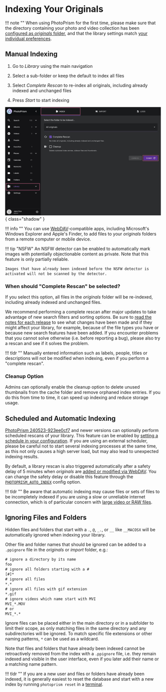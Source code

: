 # Indexing Your Originals #

!!! note ""
    When using PhotoPrism for the first time, please make sure that the directory containing your photo and video collection has been [configured as *originals* folder](../../getting-started/docker-compose.md#photoprismoriginals), and that the library settings match [your individual preferences](../settings/library.md).

## Manual Indexing

1. Go to *Library* using the main navigation

2. Select a sub-folder or keep the default to index all files

3. Select *Complete Rescan* to re-index all originals, including already indexed and unchanged files

4. Press *Start* to start indexing

![Screenshot](img/index-2502.jpg){ class="shadow" }

!!! info ""
    You can use [WebDAV](webdav.md)-compatible apps, including Microsoft's Windows Explorer and Apple's Finder, 
    to add files to your *originals* folders from a remote computer or mobile device.

!!! tip "NSFW"
    An NSFW detector can be enabled to automatically mark images with potentially objectionable content as 
    private. Note that this feature is only partially reliable. 
    
    Images that have already been indexed before the NSFW detector is activated will not be scanned by the detector.

### When should "Complete Rescan" be selected?

If you select this option, all files in the *originals* folder will be re-indexed, including already indexed and unchanged files.

We recommend performing a complete rescan after major updates to take advantage of new search filters and sorting options. Be sure to [read the notes for each release](../../release-notes.md) to see what changes have been made and if they might affect your library, for example, because of the file types you have or because new search features have been added. If you encounter problems that you cannot solve otherwise (i.e. before reporting a bug), please also try a rescan and see if it solves the problem.

!!! tldr ""
    Manually entered information such as labels, people, titles or descriptions will not be modified when indexing, even if you perform a "complete rescan".


### Cleanup Option

Admins can optionally enable the cleanup option to delete unused thumbnails from the cache folder and remove orphaned index entries. If you do this from time to time, it can speed up indexing and reduce storage usage.

## Scheduled and Automatic Indexing

[PhotoPrism 240523-923ee0cf7](../../release-notes.md#may-23-2024) and newer versions can optionally perform scheduled rescans of your library. This feature can be enabled by [setting a schedule in your configuration](../../getting-started/config-options.md#indexing). If you are using an external scheduler, please be careful not to start several indexing processes at the same time, as this not only causes a high server load, but may also lead to unexpected indexing results.

By default, a library rescan is also triggered automatically after a safety delay of 5 minutes when *originals* are [added or modified via WebDAV](../sync/webdav.md). You can change the safety delay or disable this feature through the [`PHOTOPRISM_AUTO_INDEX`](../../getting-started/config-options.md#indexing) config option.

!!! tldr ""
    Be aware that automatic indexing may cause files or sets of files to be incompletely indexed if you are using a slow or unreliable internet connection, which is of particular concern with [large video or RAW files](https://github.com/photoprism/photoprism/issues/4310).

## Ignoring Files and Folders

Hidden files and folders that start with a `.`, `@`, `_.`, or `__` like `__MACOSX` will be automatically ignored when indexing your library.

Other file and folder names that should be ignored can be added to a `.ppignore` file in the *originals* or *import* folder, e.g.:

```
# ignore a directory by its name
foo
# ignore all folders starting with a #
[#]*
# ignore all files
*.*
# ignore all files with gif extension
*.gif
# ignore videos which name start with MVI
MVI_*.MOV
# or
MVI_*.*
```

Ignore files can be placed either in the main directory or in a subfolder to limit their scope, as only matching files in the same directory and any subdirectories will be ignored. To match specific file extensions or other naming patterns, `*` can be used as a wildcard.

Note that files and folders that have already been indexed cannot be retroactively removed from the index with a `.ppignore` file, i.e. they remain indexed and visible in the user interface, even if you later add their name or a matching name pattern.

!!! tldr ""
    If you are a new user and files or folders have already been indexed, it is generally easiest to reset the database and start with a new index by running `photoprism reset` in a [terminal](../../getting-started/docker-compose.md#command-line-interface).